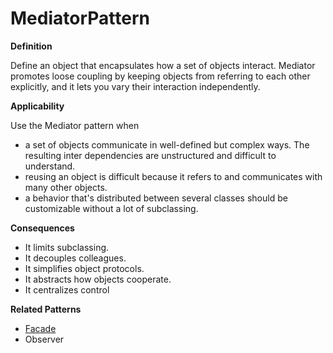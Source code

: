 # MediatorPattern

**Definition** 

Define an object that encapsulates how a set of objects interact. Mediator promotes loose coupling by keeping objects from referring to each other explicitly, and it lets you vary their interaction independently.

**Applicability**

Use the Mediator pattern when 

- a set of objects communicate in well-defined but complex ways. The resulting inter dependencies are unstructured and difficult to understand.  
- reusing an object is difficult because it refers to and communicates with many other objects.  
- a behavior that's distributed between several classes should be customizable without a lot of subclassing.

**Consequences**

- It limits subclassing.
- It decouples colleagues.
- It simplifies object protocols.
- It abstracts how objects cooperate.
- It centralizes control


**Related Patterns**

- [Facade](https://github.com/andreidana/FacadeExample)
- Observer